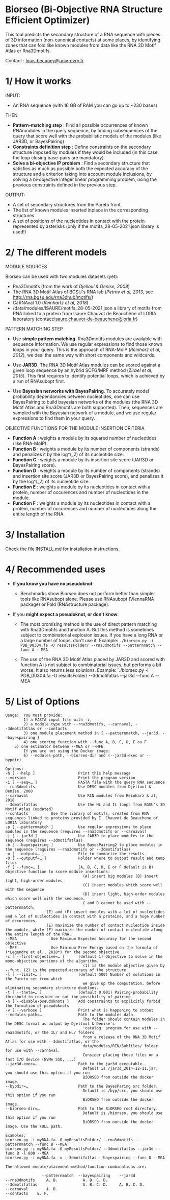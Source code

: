 Biorseo (Bi-Objective RNA Structure Efficient Optimizer)
===================================

This tool predicts the secondary structure of a RNA sequence with pieces of 3D information (non-canonical contacts) at some places, 
by identifying zones that can fold like known modules from data like the RNA 3D Motif Atlas or Rna3Dmotifs.

Contact : louis.becquey@univ-evry.fr

1/ How it works
===================================
INPUT:
- An RNA sequence (with 16 GB of RAM you can go up to ~230 bases)

THEN
- **Pattern-matching step** : Find all possible occurrences of known RNAmodules in the query sequence, by finding subsequences of the query that score well with the probabilistic models of the modules (like JAR3D, or BayesPairing)
- **Constraints  definition  step** : Define constraints on the secondary structure imposed by modules if they would be included (in this case, the loop closing base-pairs are mandatory)
- **Solve a bi-objective IP problem** : Find a secondary structure that satisfies as much as possible both the expected accuracy of the structure and a criterion taking into account module inclusions, by solving a bi-objective integer linear programming problem, using the previous constraints defined in the previous step.

OUTPUT:
- A set of secondary structures from the Pareto front,
- The list of known modules inserted inplace in the corresponding structures
- A set of positions of the nucleotides in contact with the protein represented by asterisks (only if the motifs_28-05-2021.json library is used!)

2/ The different models
==================================
MODULE SOURCES

Biorseo can be used with two modules datasets (yet):
* Rna3Dmotifs (from the work of *Djelloul & Denise, 2008*)
* The RNA 3D Motif Atlas of BGSU's RNA lab (*Petrov et al, 2013*, see http://rna.bgsu.edu/rna3dhub/motifs/)
* CaRNAval 1.0 (*Reinhartz et al, 2018*)
* /data/modules/ISAURE/motifs_28-05-2021.json a library of motifs from RNA linked to a protein from Isaure Chauvot de Beauchêne of LORIA laboratory
 (contact:isaure.chauvot-de-beauchene@loria.fr)

PATTERN MATCHING STEP
- Use **simple pattern matching**. Rna3Dmotifs modules are available with sequence information. We use regular expressions to find those known loops in your query. This is the approach of RNA-MoIP (*Reinharz et al, 2012*), we deal the same way with short components and wildcards.

- Use **JAR3D**. The RNA 3D Motif Atlas modules can be scored against a given loop sequence by an hybrid SCFG/MRF method (*Zirbel et al, 2015*). This first requires to identify potential loops, which is achieved by a run of RNAsubopt first.

- Use **Bayesian networks with BayesPairing**. To accurately model probability dependancies between nucleotides, one can use BayesPairing to build bayesian networks of the modules (the RNA 3D Motif Atlas and Rna3Dmotifs are both supported). Then, sequences are sampled with the Bayesian network of a module, and we use regular expressions to find them in your query.

OBJECTIVE FUNCTIONS FOR THE MODULE INSERTION CRITERIA

* **Function A** : weights a module by its squared number of nucleotides (like RNA-MoIP).
* **Function B** : weights a module by its number of components (strands) and penalizes it by the log^(_2) of its nucleotide size.
* **Function C** : weights a module by its insertion site score (JAR3D or BayesPairing score).
* **Function D** : weights a module by its number of components (strands) and insertion site score (JAR3D or BayesPairing score), and penalizes it by the log^(_2) of its nucleotide size.
* **Function E** : weights a module by its nucleotides in contact with a protein, number of occurences and number of nucleotides in the module.
* **Function F** : weights a module by its nucleotides in contact with a protein, number of occurences and number of nucleotides along the entire length of the RNA.

3/ Installation
==================================
Check the file [INSTALL.md](INSTALL.md) for installation instructions.

4/ Recommended uses
==================================
- If **you know you have no pseudoknot**:
    * Benchmarks show Biorseo does not perform better than simpler tools like RNAsubopt alone. Please use RNAsubopt (ViennaRNA package) or Fold (RNAstructure package).

- If you **might expect a pseudoknot, or don't know**:
    * The most promising method is the use of direct pattern matching with Rna3Dmotifs and function A. But this method is sometimes subject to combinatorial explosion issues. If you have a long RNA or a large number of loops, don't use it. Example:
    `./biorseo.py -i PDB_00304.fa -O resultsFolder/ --rna3dmotifs --patternmatch --func A --MEA`
    
    * The use of the RNA 3D Motif Atlas placed by JAR3D and scored with function A is not subject to combinatorial issues, but performs a bit worse. It also returns less solutions. Example:
    `./biorseo.py -i PDB_00304.fa -O resultsFolder/ --3dmotifatlas --jar3d --func A --MEA

5/ List of Options
==================================
```
Usage:  You must provide:
        1) a FASTA input file with -i,
        2) a module type with --rna3dmotifs, --carnaval, --3dmotifatlas or --contacts
        3) one module placement method in { --patternmatch, --jar3d, --bayespairing }
        4) one scoring function with --func A, B, C, D, E ou F
	5) one estimator betwenn --MEA or --MFE
        If you are not using the Docker image: 
        6) --modules-path, --biorseo-dir and (--jar3d-exec or --bypdir)

Options:
-h [ --help ]                   Print this help message
--version                       Print the program version
-i [ --seq=… ]                  FASTA file with the query RNA sequence
--rna3dmotifs                   Use DESC modules from Djelloul & Denise, 2008
--carnaval                      Use RIN modules from Reinharz & al, 2018
--3dmotifatlas                  Use the HL and IL loops from BGSU's 3D Motif Atlas (updated)
--contacts			Use the library of motifs, created from RNA sequences linked to proteins provided by I. Chauvot de Beauchene of LORIA laboratory
-p [ --patternmatch ]           Use regular expressions to place modules in the sequence (requires --rna3dmotifs or --carnaval)
-j [ --jar3d ]                  Use JAR3D to place modules in the sequence (requires --3dmotifatlas)
-b [ --bayespairing ]           Use BayesPairing2 to place modules in the sequence (requires --rna3dmotifs or --3dmotifatlas)
-o [ --output=… ]               File to summarize the results
-O [ --outputf=… ]              Folder where to output result and temp files
-f [ --func=… ]                 (A, B, C, D, E or F default is B) Objective function to score module insertions:
                                  (A) insert big modules (B) insert light, high-order modules
                                  (C) insert modules which score well with the sequence
                                  (D) insert light, high-order modules which score well with the sequence.
                                  C and D cannot be used with --patternmatch.
				  (E) and (F) insert modules with a lot of nucleotides and a lot of nucleotides in contact with a proteine, and a huge number of occurences. 
				  (E) maximize the number of contact nucleotide inside the module, while (F) maximize the number of contact nucleotide along the entire length of the RNA.
--MEA				Use Maximum Expected Accuracy for the second objective
--MFE				Use Minimum Free Energy based on the formula of (*Legendre et al., 2018*) for the second objective
-c [ --first-objective=… ]      (default 1) Objective to solve in the mono-objective portions of the algorithm.
                                  (1) is the module objective given by --func, (2) is the expected accuracy of the structure.
-l [ --limit=… ]                (default 500) Number of solutions in the Pareto set from which
                                  we give up the computation, before eliminating secondary structure doublons.
-t [ --theta=… ]                (default 0.001) Pairing-probability threshold to consider or not the possibility of pairing
-n [ --disable-pseudoknots ]    Add constraints to explicitly forbid the formation of pseudoknots
-v [ --verbose ]                Print what is happening to stdout
--modules-path=…                Path to the modules data.
                                  The folder should contain modules in the DESC format as output by Djelloul & Denise's
                                  'catalog' program for use with --rna3dmotifs, or the IL/ and HL/ folders
                                  from a release of the RNA 3D Motif Atlas for use with --3dmotifatlas, or the
                                  data/modules/RIN/Subfiles/ folder for use with --carnaval.
                                  Consider placing these files on a fast I/O device (NVMe SSD, ...)
--jar3d-exec=…                  Path to the jar3d executable.
                                  Default is /jar3d_2014-12-11.jar, you should use this option if you run
                                  BiORSEO from outside the docker image.
--bypdir=…                      Path to the BayesParing src folder.
                                  Default is /byp/src, you should use this option if you run
                                  BiORSEO from outside the docker image.
--biorseo-dir=…                 Path to the BiORSEO root directory.
                                  Default is /biorseo, you should use this option if you run
                                  BiORSEO from outside the docker image. Use the FULL path.

Examples:
biorseo.py -i myRNA.fa -O myResultsFolder/ --rna3dmotifs --patternmatch --func B --MEA
biorseo.py -i myRNA.fa -O myResultsFolder/ --3dmotifatlas --jar3d --func B -l 800 --MEA
biorseo.py -i myRNA.fa -v --3dmotifatlas --bayespairing --func D --MEA

The allowed module/placement-method/function combinations are:

                --patternmatch  --bayespairing    --jar3d
--rna3dmotifs     A. B.           A. B. C. D.
--3dmotifatlas                    A. B. C. D.     A. B. C. D.
--carnaval        A. B.
--contacts 	  E. F.

```
